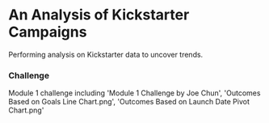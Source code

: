 # An Analysis of Kickstarter Campaigns
Performing analysis on Kickstarter data to uncover trends.
### Challenge
Module 1 challenge including 'Module 1 Challenge by Joe Chun', 'Outcomes Based on Goals Line Chart.png', 'Outcomes Based on Launch Date Pivot Chart.png'
